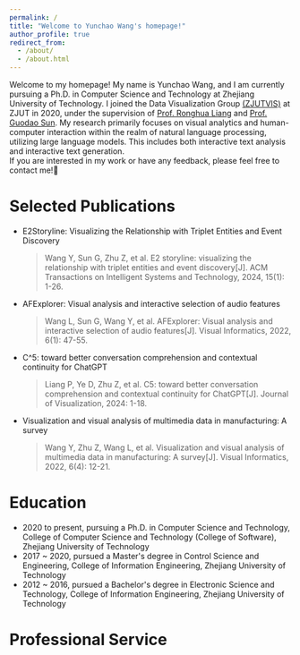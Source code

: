 ```yaml
---
permalink: /
title: "Welcome to Yunchao Wang's homepage!"
author_profile: true
redirect_from: 
  - /about/
  - /about.html
---
```


Welcome to my homepage! My name is Yunchao Wang, and I am currently pursuing a Ph.D. in Computer Science and Technology at Zhejiang University of Technology. I joined the Data Visualization Group [(ZJUTVIS)](https://zjutvis.org/) at ZJUT in 2020, under the supervision of [Prof. Ronghua Liang](https://scholar.google.com/citations?user=fbvnBG4AAAAJ&hl=en) and [Prof. Guodao Sun](https://godoorsun.org/). My research primarily focuses on visual analytics and human-computer interaction within the realm of natural language processing, utilizing large language models. This includes both interactive text analysis and interactive text generation.    
If you are interested in my work or have any feedback, please feel free to contact me!🌹

Selected Publications
======
* E2Storyline: Visualizing the Relationship with Triplet Entities and Event Discovery
  > Wang Y, Sun G, Zhu Z, et al. E2 storyline: visualizing the relationship with triplet entities and event discovery[J]. ACM Transactions on Intelligent Systems and Technology, 2024, 15(1): 1-26.
* AFExplorer: Visual analysis and interactive selection of audio features
  > Wang L, Sun G, Wang Y, et al. AFExplorer: Visual analysis and interactive selection of audio features[J]. Visual Informatics, 2022, 6(1): 47-55.
* C^5: toward better conversation comprehension and contextual continuity for ChatGPT
  > Liang P, Ye D, Zhu Z, et al. C5: toward better conversation comprehension and contextual continuity for ChatGPT[J]. Journal of Visualization, 2024: 1-18.
* Visualization and visual analysis of multimedia data in manufacturing: A survey
  > Wang Y, Zhu Z, Wang L, et al. Visualization and visual analysis of multimedia data in manufacturing: A survey[J]. Visual Informatics, 2022, 6(4): 12-21.


Education
======
* 2020 to present, pursuing a Ph.D. in Computer Science and Technology, College of Computer Science and Technology (College of Software), Zhejiang University of Technology
* 2017 ~ 2020, pursued a Master's degree in Control Science and Engineering, College of Information Engineering, Zhejiang University of Technology
* 2012 ~ 2016, pursued a Bachelor's degree in Electronic Science and Technology, College of Information Engineering, Zhejiang University of Technology

Professional Service
======


